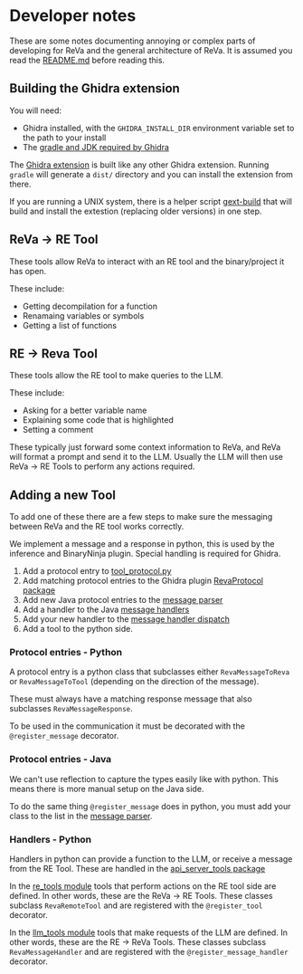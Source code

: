 # Developer notes

These are some notes documenting annoying or complex parts of developing for ReVa and
the general architecture of ReVa. It is assumed you read the [README.md](/README.md) before
reading this.

## Building the Ghidra extension

You will need:
- Ghidra installed, with the `GHIDRA_INSTALL_DIR` environment variable set to the path to your install
- The [gradle and JDK required by Ghidra](https://github.com/NationalSecurityAgency/ghidra/blob/master/README.md#build)

The [Ghidra extension](./ghidra-assistant) is built like any other
Ghidra extension. Running `gradle` will generate a `dist/` directory
and you can install the extension from there.

If you are running a UNIX system, there is a helper script
[gext-build](./ghidra-assistant/gext-build) that will build
and install the extestion (replacing older versions) in one step.

## ReVa -> RE Tool

These tools allow ReVa to interact with an RE tool and the binary/project
it has open.

These include:
- Getting decompilation for a function
- Renamaing variables or symbols
- Getting a list of functions

## RE -> Reva Tool

These tools allow the RE tool to make queries to the LLM.

These include:
- Asking for a better variable name
- Explaining some code that is highlighted
- Setting a comment

These typically just forward some context information to ReVa, and
ReVa will format a prompt and send it to the LLM. Usually the LLM
will then use ReVa -> RE Tools to perform any actions required.

## Adding a new Tool

To add one of these there are a few steps to make sure the messaging
between ReVa and the RE tool works correctly.

We implement a message and a response in python, this is used by the inference
and BinaryNinja plugin. Special handling is required for Ghidra.

1. Add a protocol entry to [tool_protocol.py](./reverse_engineering_assistant/reverse_engineering_assistant/tool_protocol.py)
2. Add matching protocol entries to the Ghidra plugin [RevaProtocol package](./ghidra-assistant/src/main/java/reva/RevaProtocol/)
3. Add new Java protocol entries to the [message parser](./ghidra-assistant/src/main/java/reva/RevaProtocol/RevaMessage.java)
4. Add a handler to the Java [message handlers](./ghidra-assistant/src/main/java/reva/RevaMessageHandlers)
5. Add your new handler to the [message handler dispatch](./ghidra-assistant/src/main/java/reva/RevaMessageHandlers/RevaMessageHandler.java)
6. Add a tool to the python side.

### Protocol entries - Python

A protocol entry is a python class that subclasses either `RevaMessageToReva` or `RevaMessageToTool`
(depending on the direction of the message).

These must always have a matching response message that also subclasses
`RevaMessageResponse`.

To be used in the communication it must be decorated with the `@register_message` decorator.

### Protocol entries - Java

We can't use reflection to capture the types easily like with python. This means there is more
manual setup on the Java side.

To do the same thing `@register_message` does in python, you must add your class to the list
in the [message parser](./ghidra-assistant/src/main/java/reva/RevaProtocol/RevaMessage.java).

### Handlers - Python

Handlers in python can provide a function to the LLM, or receive a message from the RE Tool.
These are handled in the [api_server_tools package](./reverse-engineering-assistant/reverse_engineering_assistant/api_server_tools)

In the [re_tools module](./reverse-engineering-assistant/reverse_engineering_assistant/api_server_tools/re_tools.py)
tools that perform actions on the RE tool side are defined. In other words, these are the
ReVa -> RE Tools. These classes subclass `RevaRemoteTool` and are registered with the `@register_tool`
decorator.

In the [llm_tools module](./reverse-engineering-assistant/reverse_engineering_assistant/api_server_tools/re_tools.py)
tools that make requests of the LLM are defined. In other words, these are the
RE -> ReVa Tools. These classes subclass `RevaMessageHandler` and are registered with the
`@register_message_handler` decorator.
